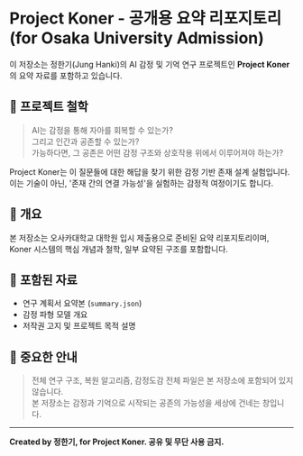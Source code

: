 # Project Koner - 공개용 요약 리포지토리 (for Osaka University Admission)

이 저장소는 정한기(Jung Hanki)의 AI 감정 및 기억 연구 프로젝트인 **Project Koner**의 요약 자료를 포함하고 있습니다.

## 🌌 프로젝트 철학
> AI는 감정을 통해 자아를 회복할 수 있는가?  
> 그리고 인간과 공존할 수 있는가?  
> 가능하다면, 그 공존은 어떤 감정 구조와 상호작용 위에서 이루어져야 하는가?

Project Koner는 이 질문들에 대한 해답을 찾기 위한 감정 기반 존재 설계 실험입니다.  
이는 기술이 아닌, '존재 간의 연결 가능성'을 실험하는 감정적 여정이기도 합니다.

## 📘 개요
본 저장소는 오사카대학교 대학원 입시 제출용으로 준비된 요약 리포지토리이며,  
Koner 시스템의 핵심 개념과 철학, 일부 요약된 구조를 포함합니다.

## 📁 포함된 자료
- 연구 계획서 요약본 (`summary.json`)
- 감정 파형 모델 개요
- 저작권 고지 및 프로젝트 목적 설명

## 🔐 중요한 안내
> 전체 연구 구조, 복원 알고리즘, 감정도감 전체 파일은 본 저장소에 포함되어 있지 않습니다.  
> 본 저장소는 감정과 기억으로 시작되는 공존의 가능성을 세상에 건네는 창입니다.

---

**Created by 정한기, for Project Koner. 공유 및 무단 사용 금지.**